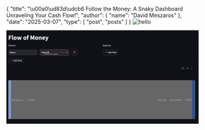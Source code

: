 {
  "title": "\u00a0\ud83d\udcb6 Follow the Money: A Snaky Dashboard Unraveling Your Cash Flow!",
  "author": {
    "name": "David Meszaros"
  },
  "date": "2025-03-07",
  "type": [
    "post",
    "posts"
  ]
}
![hello](assets/resources/test.gif)

![resources/image.png](resources/image.png)
